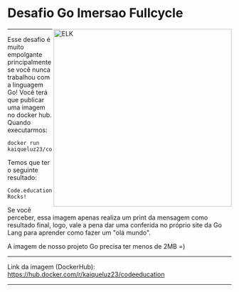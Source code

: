 # Desafio Go Imersao Fullcycle
<img src="https://go.dev/images/go-logo-white.svg" alt="ELK" width="400" align="right" />

---

Esse desafio é muito empolgante principalmente se você nunca trabalhou com a linguagem Go!
Você terá que publicar uma imagem no docker hub. Quando executarmos:

```shell
docker run kaiqueluz23/codeeducation
```

Temos que ter o seguinte resultado:
```shell
Code.education Rocks!
```

Se você perceber, essa imagem apenas realiza um print da mensagem como resultado final, logo, vale a pena dar uma conferida no próprio site da Go Lang para aprender como fazer um "olá mundo".

A imagem de nosso projeto Go precisa ter menos de 2MB =)

---

Link da imagem (DockerHub): https://hub.docker.com/r/kaiqueluz23/codeeducation

---